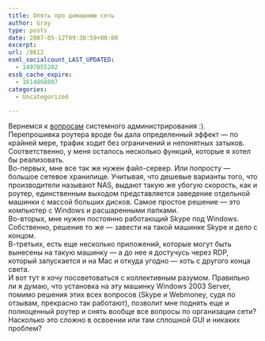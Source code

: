 ```yaml
---
title: Опять про домашнюю сеть
author: Gray
type: posts
date: 2007-05-12T09:38:59+00:00
excerpt:
url: /8612
esml_socialcount_LAST_UPDATED:
  - 1497055202
essb_cache_expire:
  - 1614868807
categories:
  - Uncategorized

---
```








Вернемся к <a href="http://www.searchengines.ru/blog/archives/008597.html" target="_blank">вопросам</a> системного администрирования :).  
Перепрошивка роутера вроде бы дала определенный эффект &#8212; по крайней мере, трафик ходит без ограничений и непонятных затыков.  
Соответственно, у меня осталось несколько функций, которые я хотел бы реализовать.  
Во-первых, мне все так же нужен файл-сервер. Или попросту &#8212; большое сетевое хранилище. Учитывая, что дешевые варианты того, что производители называют NAS, выдают такую же убогую скорость, как и роутер, единственным выходом представляется заведение отдельной машинки с массой больших дисков. Самое простое решение &#8212; это компьютер с Windows и расшаренными папками.  
Во-вторых, мне нужен постоянно работающий Skype под Windows. Собственно, решение то же &#8212; завести на такой машинке Skype и дело с концом.  
В-третьих, есть еще несколько приложений, которые могут быть вынесены на такую машинку &#8212; а до нее я достучусь через RDP, который запускается и на Mac и откуда угодно &#8212; хоть с другого конца света.  
И вот тут я хочу посоветоваться с коллективным разумом. Правильно ли я думаю, что установка на эту машинку Windows 2003 Server, помимо решения этих всех вопросов (Skype и Webmoney, судя по отзывам, прекрасно так работают), позволит мне поднять еще и полноценный роутер и снять вообще все вопросы по организации сети? Насколько это сложно в освоении или там сплошной GUI и никаких проблем?